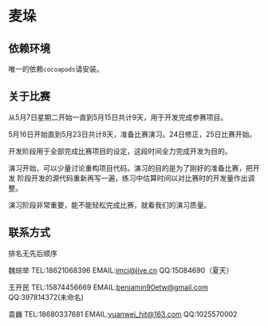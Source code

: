 # 麦垛

## 依赖环境

唯一的依赖`cocoapods`请安装。

## 关于比赛

从5月7日星期二开始一直到5月15日共计9天，用于开发完成参赛项目。

5月16日开始直到5月23日共计8天，准备比赛演习。24日修正，25日比赛开始。

开发阶段用于全部完成比赛项目的设定，这段时间全力完成开发为目的。

演习开始，可以少量讨论重构项目代码。演习的目的是为了刚好的准备比赛，把开发
阶段开发的源代码重新再写一遍，练习中估算时间以对比赛时的开发量作出调整。

演习阶段非常重要，能不能轻松完成比赛，就看我们的演习质量。

## 联系方式

排名无先后顺序

魏琮举 TEL:18621068396 EMAIL:imcj@live.cn               QQ:15084690（夏天）

王开民 TEL:15874456669 EMAIL:benjamin90etw@gmail.com    QQ:397814372(未命名)

袁巍 TEL:18680337681 EMAIL:yuanwei_hit@163.com    QQ:1025570002
